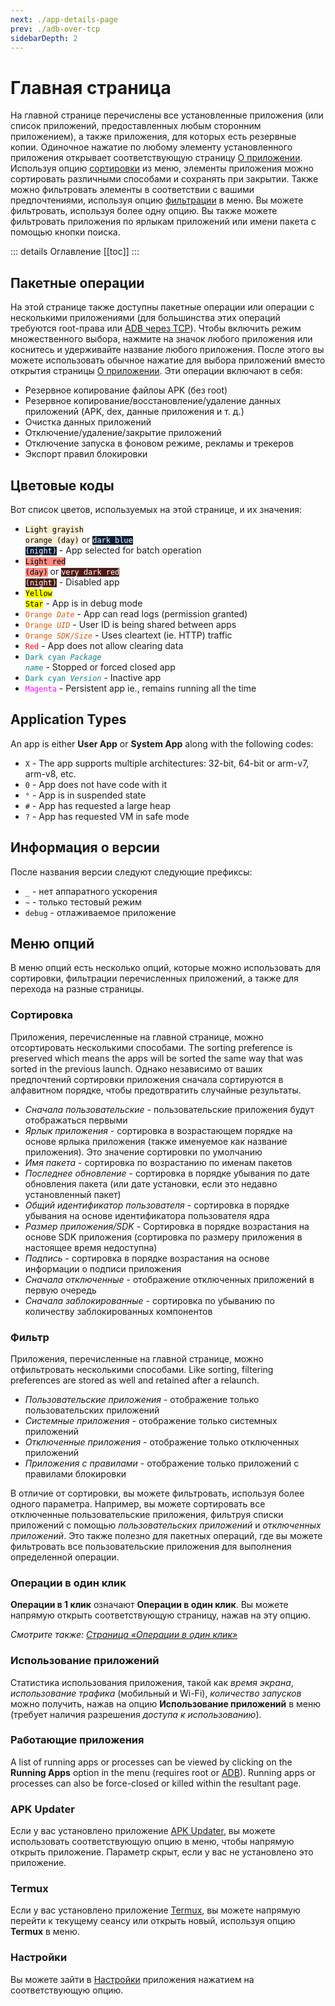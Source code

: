 ```yaml
---
next: ./app-details-page
prev: ./adb-over-tcp
sidebarDepth: 2
---
```


# Главная страница

На главной странице перечислены все установленные приложения (или список приложений, предоставленных любым сторонним приложением), а также приложения, для которых есть резервные копии. Одиночное нажатие по любому элементу установленного приложения открывает соответствующую страницу [О приложении][4]. Используя опцию [сортировки](#sort) из меню, элементы приложения можно сортировать различными способами и сохранять при закрытии. Также можно фильтровать элементы в соответствии с вашими предпочтениями, используя опцию [фильтрации](#filter) в меню. Вы можете фильтровать, используя более одну опцию. Вы также можете фильтровать приложения по ярлыкам приложений или имени пакета с помощью кнопки поиска.

::: details Оглавление
[[toc]]
:::

## Пакетные операции
На этой странице также доступны пакетные операции или операции с несколькими приложениями (для большинства этих операций требуются root-права или [ADB через TCP][1]). Чтобы включить режим множественного выбора, нажмите на значок любого приложения или коснитесь и удерживайте название любого приложения. После этого вы можете использовать обычное нажатие для выбора приложений вместо открытия страницы [О приложении][4]. Эти операции включают в себя:
- Резервное копирование файлоы APK (без root)
- Резервное копирование/восстановление/удаление данных приложений (APK, dex, данные приложения и т. д.)
- Очистка данных приложений
- Отключение/удаление/закрытие приложений
- Отключение запуска в фоновом режиме, рекламы и трекеров
- Экспорт правил блокировки

## Цветовые коды
Вот список цветов, используемых на этой странице, и их значения:
- <code style="background-color: #FCEED1; color: #000">Light grayish orange (day)</code> or <code style="background-color: #091F36; color: #FFF">dark blue (night)</code> - App selected for batch operation
- <code style="background-color: #FF8A80; color: #000">Light red (day)</code> or <code style="background-color: #4F1C14; color: #FFF">very dark red (night)</code> - Disabled app
- <code style="background-color: yellow; color: #000">Yellow Star</code> - App is in debug mode
- <code style="color: #E05915">Orange _Date_</code> - App can read logs (permission granted)
- <code style="color: #E05915FF">Orange _UID_</code> - User ID is being shared between apps
- <code style="color: #E05915FF">Orange _SDK/Size_</code> - Uses cleartext (ie. HTTP) traffic
- <code style="color: red">Red</code> - App does not allow clearing data
- <code style="color: #09868BFF">Dark cyan _Package name_</code> - Stopped or forced closed app
- <code style="color: #09868BFF">Dark cyan _Version_</code> - Inactive app
- <code style="color: magenta">Magenta</code> - Persistent app ie., remains running all the time

## Application Types
An app is either **User App** or **System App** along with the following codes:
- `X` - The app supports multiple architectures: 32-bit, 64-bit or arm-v7, arm-v8, etc.
- `0` - App does not have code with it
- `°` - App is in suspended state
- `#` - App has requested a large heap
- `?` - App has requested VM in safe mode

## Информация о версии
После названия версии следуют следующие префиксы:
- `_` - нет аппаратного ускорения
- `~` - только тестовый режим
- `debug` - отлаживаемое приложение

## Меню опций
В меню опций есть несколько опций, которые можно использовать для сортировки, фильтрации перечисленных приложений, а также для перехода на разные страницы.

### Сортировка
Приложения, перечисленные на главной странице, можно отсортировать несколькими способами. The sorting preference is preserved which means the apps will be sorted the same way that was sorted in the previous launch. Однако независимо от ваших предпочтений сортировки приложения сначала сортируются в алфавитном порядке, чтобы предотвратить случайные результаты.
- _Сначала пользовательские_ - пользовательские приложения будут отображаться первыми
- _Ярлык приложения_ - сортировка в возрастающем порядке на основе ярлыка приложения (также именуемое как название приложения). Это значение сортировки по умолчанию
- _Имя пакета_ - сортировка по возрастанию по именам пакетов
- _Последнее обновление_ - сортировка в порядке убывания по дате обновления пакета (или дате установки, если это недавно установленный пакет)
- _Общий идентификатор пользователя_ - сортировка в порядке убывания на основе идентификатора пользователя ядра
- _Размер приложения/SDK_ - Сортировка в порядке возрастания на основе SDK приложения (сортировка по размеру приложения в настоящее время недоступна)
- _Подпись_ - сортировка в порядке возрастания на основе информации о подписи приложения
- _Сначала отключенные_ - отображение отключенных приложений в первую очередь
- _Сначала заблокированные_ - сортировка по убыванию по количеству заблокированных компонентов

### Фильтр
Приложения, перечисленные на главной странице, можно отфильтровать несколькими способами. Like sorting, filtering preferences are stored as well and retained after a relaunch.
- _Пользовательские приложения_ - отображение только пользовательских приложений
- _Системные приложения_ - отображение только системных приложений
- _Отключенные приложения_ - отображение только отключенных приложений
- _Приложения с правилами_ - отображение только приложений с правилами блокировки

В отличие от сортировки, вы можете фильтровать, используя более одного параметра. Например, вы можете сортировать все отключенные пользовательские приложения, фильтруя списки приложений с помощью _пользовательских приложений_ и _отключенных приложений_. Это также полезно для пакетных операций, где вы можете фильтровать все пользовательские приложения для выполнения определенной операции.

### Операции в один клик
**Операции в 1 клик** означают **Операции в один клик**. Вы можете напрямую открыть соответствующую страницу, нажав на эту опцию.

_Смотрите также: [Страница «Операции в один клик»][5]_

### Использование приложений
Статистика использования приложения, такой как _время экрана_, _использование трафика_ (мобильный и Wi-Fi), _количество запусков_ можно получить, нажав на опцию **Использование приложений** в меню (требует наличия разрешения _доступа к использованию_).

### Работающие приложения
A list of running apps or processes can be viewed by clicking on the **Running Apps** option in the menu (requires root or [ADB][1]). Running apps or processes can also be force-closed or killed within the resultant page.

### APK Updater
Если у вас установлено приложение [APK Updater][3], вы можете использовать соответствующую опцию в меню, чтобы напрямую открыть приложение. Параметр скрыт, если у вас не установлено это приложение.

### Termux
Если у вас установлено приложение [Termux][2], вы можете напрямую перейти к текущему сеансу или открыть новый, используя опцию **Termux** в меню.

### Настройки
Вы можете зайти в [Настройки][settings] приложения нажатием на соответствующую опцию.

[1]: ./adb-over-tcp.md
[2]: https://github.com/termux/termux-app
[3]: https://github.com/rumboalla/apkupdater
[4]: ./app-details-page.md
[5]: ./one-click-ops-page.md
[settings]: ./settings-page.md
